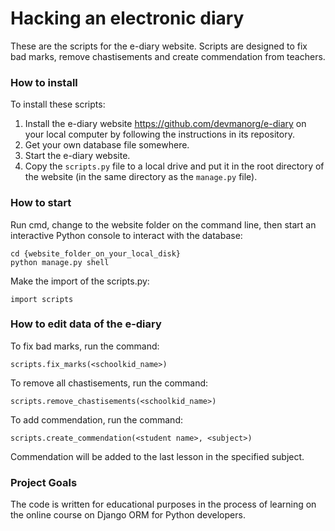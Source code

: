 # Hacking an electronic diary

These are the scripts for the e-diary website. Scripts are designed to fix bad marks, remove chastisements and create commendation from teachers.

### How to install

To install these scripts:
1. Install the e-diary website https://github.com/devmanorg/e-diary on your local computer by following the instructions in its repository.
2. Get your own database file somewhere.
3. Start the e-diary website.
4. Copy the `scripts.py` file to a local drive and put it in the root directory of the website (in the same directory as the `manage.py` file).

### How to start

Run cmd, change to the website folder on the command line, then start an interactive Python console to interact with the database:
```
cd {website_folder_on_your_local_disk}
python manage.py shell
```

Make the import of the scripts.py:
```
import scripts
```

### How to edit data of the e-diary

To fix bad marks, run the command:
```
scripts.fix_marks(<schoolkid_name>)
```

To remove all chastisements, run the command:
```
scripts.remove_chastisements(<schoolkid_name>)
```

To add commendation, run the command:
```
scripts.create_commendation(<student name>, <subject>)
```
Commendation will be added to the last lesson in the specified subject.


### Project Goals

The code is written for educational purposes in the process of learning on the online course on Django ORM for Python developers.